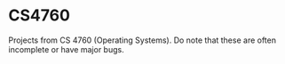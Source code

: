 # CS4760
Projects from CS 4760 (Operating Systems). Do note that these are often incomplete or have major bugs. 
